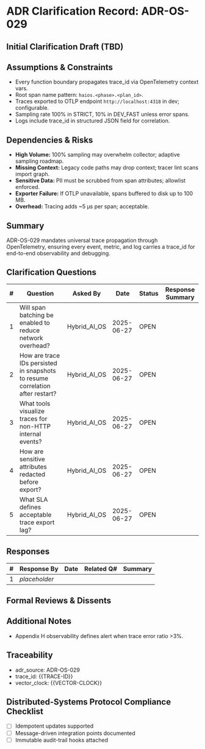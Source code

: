 # ADR Clarification Record: ADR-OS-029

## Initial Clarification Draft (TBD)


## Assumptions & Constraints
- Every function boundary propagates trace_id via OpenTelemetry context vars.
- Root span name pattern: `haios.<phase>.<plan_id>`.
- Traces exported to OTLP endpoint `http://localhost:4318` in dev; configurable.
- Sampling rate 100% in STRICT, 10% in DEV_FAST unless error spans.
- Logs include trace_id in structured JSON field for correlation.

## Dependencies & Risks
- **High Volume:** 100% sampling may overwhelm collector; adaptive sampling roadmap.
- **Missing Context:** Legacy code paths may drop context; tracer lint scans import graph.
- **Sensitive Data:** PII must be scrubbed from span attributes; allowlist enforced.
- **Exporter Failure:** If OTLP unavailable, spans buffered to disk up to 100 MB.
- **Overhead:** Tracing adds ~5 µs per span; acceptable.

## Summary
ADR-OS-029 mandates universal trace propagation through OpenTelemetry, ensuring every event, metric, and log carries a trace_id for end-to-end observability and debugging.

## Clarification Questions
| # | Question | Asked By | Date | Status | Response Summary |
|---|----------|----------|------|--------|------------------|
| 1 | Will span batching be enabled to reduce network overhead? | Hybrid_AI_OS | 2025-06-27 | OPEN | |
| 2 | How are trace IDs persisted in snapshots to resume correlation after restart? | Hybrid_AI_OS | 2025-06-27 | OPEN | |
| 3 | What tools visualize traces for non-HTTP internal events? | Hybrid_AI_OS | 2025-06-27 | OPEN | |
| 4 | How are sensitive attributes redacted before export? | Hybrid_AI_OS | 2025-06-27 | OPEN | |
| 5 | What SLA defines acceptable trace export lag? | Hybrid_AI_OS | 2025-06-27 | OPEN | |

## Responses
| # | Response By | Date | Related Q# | Summary |
|---|-------------|------|------------|---------|
| 1 | _placeholder_ | | | |

## Formal Reviews & Dissents
<!-- Capture formal approvals, objections, and alternative viewpoints here. -->


## Additional Notes
- Appendix H observability defines alert when trace error ratio >3%.

## Traceability
- adr_source: ADR-OS-029
- trace_id: {{TRACE-ID}}
- vector_clock: {{VECTOR-CLOCK}}

## Distributed-Systems Protocol Compliance Checklist
- [ ] Idempotent updates supported
- [ ] Message-driven integration points documented
- [ ] Immutable audit-trail hooks attached 